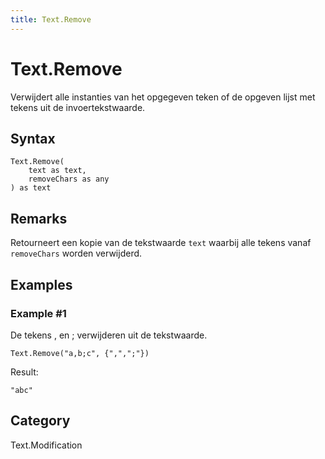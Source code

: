 ```yaml
---
title: Text.Remove
---
```


# Text.Remove


Verwijdert alle instanties van het opgegeven teken of de opgeven lijst met tekens uit de invoertekstwaarde.


## Syntax

```powerquery
Text.Remove(
    text as text,
    removeChars as any
) as text
```


## Remarks

Retourneert een kopie van de tekstwaarde <code>text</code> waarbij alle tekens vanaf <code>removeChars</code> worden verwijderd.  


## Examples

### Example #1 
De tekens , en ; verwijderen uit de tekstwaarde.
```powerquery
Text.Remove("a,b;c", {",",";"})
```

Result: 
```powerquery
"abc"
```




## Category
Text.Modification
